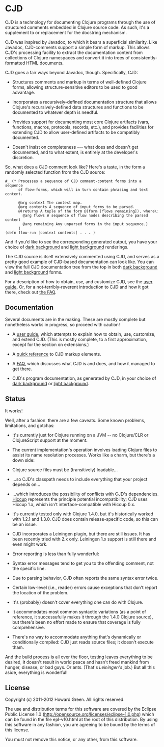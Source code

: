# CJD

CJD is a technology for documenting Clojure programs through the use of structured 
comments embedded in Clojure source code. As such, it's a supplement to or replacement
for the docstring mechanism. 

CJD was inspired by Javadoc, to which it bears a superficial similarity. 
Like Javadoc,
CJD-comments support a simple form of markup. This allows CJD's processing facility
to extract the documentation content from collections of Clojure namespaces and convert 
it into trees of consistently-formatted HTML documents. 

CJD goes a fair ways beyond Javadoc, though. Specifically, CJD: 

* Structures comments and markup in terms of well-defined Clojure forms, allowing 
structure-sensitive editors to be used to good advantage.

* Incorporates a recursively-defined documentation structure that allows 
Clojure's recursively-defined data structures and functions 
to be documented to whatever depth is needful.

* Provides support for documenting most core Clojure artifacts (vars, functions,
macros, protocols, records, etc.), and provides facilities for extending CJD to
allow user-defined artifacts to be compatibly documented.  

* Doesn't insist on completeness --- what does and doesn't get documented,
and to what extent, is entirely at the developer's discretion.

So, what does a CJD comment look like? Here's a taste, in the form a 
randomly selected function from the CJD source:

	#_ (* Processes a sequence of CJD comment-content forms into a sequence 
	      of flow-forms, which will in turn contain phrasing and text content.
	      
	      @arg context The context map.
	      @arg contents A sequence of input forms to be parsed.
	      @(returns A tuple of the form @(form [flows remaining]), where\: 
	        @arg flows A sequence of flow nodes describing the parsed content
	        @arg remaining Any unparsed forms in the input sequence.)
	      )
	(defn flow-run [context contents] . . . )

And if you'd like to see the corresponding generated output, you have your choice of
[dark background](http://greenh.github.com/CJD/doc/dark/cjd.parser.html#flow-run) and
[light background](http://greenh.github.com/CJD/doc/light/cjd.parser.html#flow-run)
renderings.

The CJD source is itself extensively commented using CJD, and serves as a pretty 
good example of CJD-based documentation can look like. You can view the full CJD 
documentation tree 
from the top in both [dark background](http://greenh.github.com/CJD/doc/dark/index.html) 
and [light background](http://greenh.github.com/CJD/doc/light/index.html) forms.

For a description of how to obtain, use, and customize CJD, see the
[user guide](http://greenh.github.com/CJD/doc/User.html). Or, for a 
not-terribly-reverent introduction to CJD and how it got there, 
check out [the FAQ](http://greenh.github.com/CJD/doc/FAQ.html).

## Documentation
Several documents are in the making. These are mostly complete but nonetheless
works in progress, so proceed with caution! 

* A [user guide](http://greenh.github.com/CJD/doc/User.html), which attempts to explain 
how to obtain, use, customize, and extend CJD. (This is mostly complete, to a first 
approximation, except for the section on extensions.)

* A [quick reference](http://greenh.github.com/CJD/doc/QuickRef.html) to CJD markup
elements. 

* A [FAQ](http://greenh.github.com/CJD/doc/FAQ.html), which discusses 
what CJD is and does, and how it managed to get there.

* CJD's program documentation, as generated by CJD, in your choice of 
[dark background](http://greenh.github.com/CJD/doc/dark/index.html) or 
[light background](http://greenh.github.com/CJD/doc/light/index.html).

## Status

It works! 

Well, after a fashion: there are a few caveats. Some known problems, limitations, and gotchas:

* It's currently just for Clojure running on a JVM -- no Clojure/CLR or 
ClojureScript support at the moment.

* The current implementation's operation involves loading Clojure files to assist 
its name resolution processes. Works like a charm, but there's a down side: 

 + Clojure source files must be (transitively) loadable...
 
 + ...so CJD's classpath needs to include everything that your project depends on...
 
 + ...which introduces the possibility of conflicts with CJD's dependencies. 
[Hiccup](https://github.com/weavejester/hiccup) represents the principle 
potential incompatibility; CJD uses Hiccup 1.x, which isn't 
interface-compatible with Hiccup 0.x. 

* It's currently tested only with Clojure 1.4.0, but it's historically worked 
with 1.2.1 and 1.3.0. CJD does contain release-specific code, so this can be 
an issue.

* CJD incorporates a Leiningen plugin, but there are still issues. It has been recently 
tried with 2.x only. Leiningen 1.x support is still there and even might work.

* Error reporting is less than fully wonderful:

 + Syntax error messages tend to get you to the offending comment, not the specific line.
 
 + Due to parsing behavior, CJD often reports the same syntax error twice.
 
 + Certain low-level (i.e., reader) errors cause exceptions that don't report 
the location of the problem.

* It's (probably) doesn't cover everything one can do with Clojure.

 + It accommodates most common syntactic variations (as a point of reference,
it successufully makes it through the 1.4.0 Clojure source), 
but there's been no effort made to ensure that
coverage is fully comprehensive. 

 + There's no way to accommodate anything that's dynamically or conditionally
compiled: CJD just reads source files; it doesn't execute tham. 
 
And the build process is all over the floor, testing leaves everything to be 
desired, it doesn't result in world peace and hasn't freed mankind from hunger, 
disease, or bad guys. Or ants. (That's _Leiningen's_ job.) 
But all this aside, everything is wonderful! 
 
## License

Copyright (c) 2011-2012 Howard Green. All rights reserved.
            
The use and distribution terms for this software are covered by the
Eclipse Public License 1.0 (http://opensource.org/licenses/eclipse-1.0.php)
which can be found in the file epl-v10.html at the root of this distribution.
By using this software in any fashion, you are agreeing to be bound by
the terms of this license.
 
You must not remove this notice, or any other, from this software.